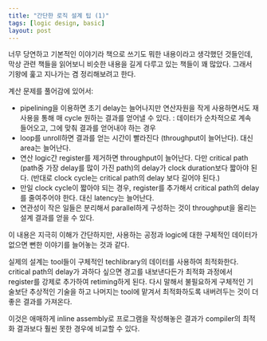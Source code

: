 ```yaml
---
title: "간단한 로직 설계 팁 (1)"
tags: [logic design, basic]
layout: post
---
```


너무 당연하고 기본적인 이야기라 책으로 쓰기도 뭐한 내용이라고 생각했던 것들인데, 막상 관련 책들을 읽어보니 비슷한 내용을 길게 다루고 있는 책들이 꽤 많았다. 그래서 기왕에 훑고 지나가는 겸 정리해보려고 한다.

계산 문제를 풀어감에 있어서:
- pipelining을 이용하면 초기 delay는 늘어나지만 연산자원을 작게 사용하면서도 재사용을 통해 매 cycle 원하는 결과를 얻어낼 수 있다. : 데이터가 순차적으로 계속 들어오고, 그에 맞춰 결과를 얻어내야 하는 경우
- loop를 unroll하면 결과를 얻는 시간이 빨라진다 (throughput이 늘어난다). 대신 area는 늘어난다. 
- 연산 logic간 register를 제거하면 throughput이 늘어난다. 다만 critical path (path중 가장 delay를 많이 가진 path)의 delay가 clock duration보다 짧아야 된다. (반대로 clock cycle는 critical path의 delay 보다 길어야 된다.)
- 만일 clock cycle이 짧아야 되는 경우, register를 추가해서 critical path의 delay를 줄여주어야 한다. 대신 latency는 늘어난다. 
- 연관성이 작은 일들은 분리해서 parallel하게 구성하는 것이 throughput을 올리는 설계 결과를 얻을 수 있다.

이 내용은 지극히 이해가 간단하지만, 사용하는 공정과 logic에 대한 구체적인 데이터가 없으면 뻔한 이야기를 늘어놓는 것과 같다. 

실제의 설계는 tool들이 구체적인 techlibrary의 데이터를 사용하여 최적화한다. critical path의 delay가 과하다 싶으면 경고를 내보낸다든가 최적화 과정에서 register를 강제로 추가하여 retiming하게 된다. 다시 말해서 불필요하게 구체적인 기술보단 추상적인 기술을 하고 나머지는 tool에 맡겨서 최적화하도록 내버려두는 것이 더 좋은 결과를 가져온다.

이것은 애매하게 inline assembly로 프로그램을 작성해놓은 결과가 compiler의 최적화 결과보다 훨씬 못한 경우에 비교할 수 있다. 